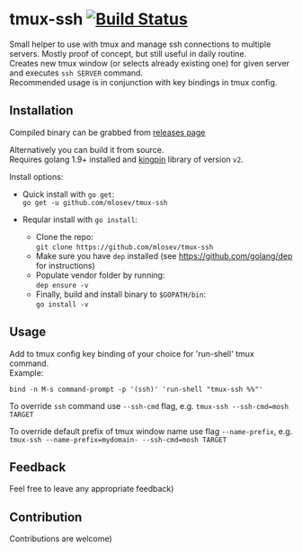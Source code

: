 # tmux-ssh [![Build Status](https://travis-ci.org/mlosev/tmux-ssh.svg?branch=master)](https://travis-ci.org/mlosev/tmux-ssh)

Small helper to use with tmux and manage ssh connections to multiple servers. Mostly proof of concept, but still useful in daily routine.\
Creates new tmux window (or selects already existing one) for given server and executes `ssh SERVER` command.\
Recommended usage is in conjunction with key bindings in tmux config.

## Installation

Compiled binary can be grabbed from [releases page](https://github.com/mlosev/tmux-ssh/releases)

Alternatively you can build it from source.\
Requires golang 1.9+ installed and [kingpin](https://github.com/alecthomas/kingpin) library of version `v2`.

Install options:
- Quick install with `go get`:\
  `go get -u github.com/mlosev/tmux-ssh`

- Reqular install with `go install`:
  - Clone the repo:\
    `git clone https://github.com/mlosev/tmux-ssh`
  - Make sure you have `dep` installed (see https://github.com/golang/dep for instructions)
  - Populate vendor folder by running:\
    `dep ensure -v`
  - Finally, build and install binary to `$GOPATH/bin`:\
    `go install -v`

## Usage

Add to tmux config key binding of your choice for 'run-shell' tmux command.\
Example:

```
bind -n M-s command-prompt -p '(ssh)' 'run-shell "tmux-ssh %%"'
```

To override `ssh` command use `--ssh-cmd` flag, e.g. `tmux-ssh --ssh-cmd=mosh TARGET`

To override default prefix of tmux window name use flag `--name-prefix`, e.g. `tmux-ssh --name-prefix=mydomain- --ssh-cmd=mosh TARGET`

## Feedback

Feel free to leave any appropriate feedback)

## Contribution

Contributions are welcome)
